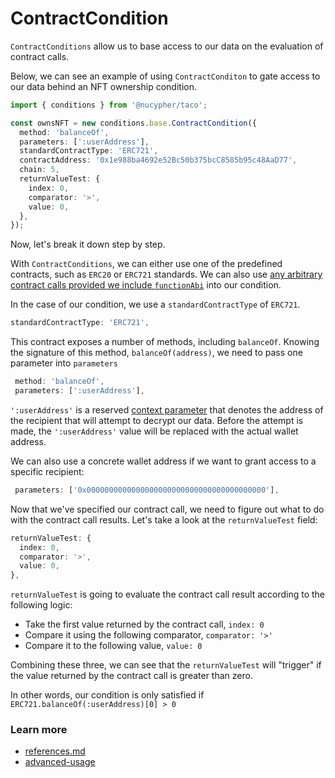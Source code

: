 # ContractCondition

`ContractConditions` allow us to base access to our data on the evaluation of contract calls.

Below, we can see an example of using  `ContractConditon` to gate access to our data behind an NFT ownership condition.&#x20;

```typescript
import { conditions } from '@nucypher/taco';

const ownsNFT = new conditions.base.ContractCondition({
  method: 'balanceOf',
  parameters: [':userAddress'],
  standardContractType: 'ERC721',
  contractAddress: '0x1e988ba4692e52Bc50b375bcC8585b95c48AaD77',
  chain: 5,
  returnValueTest: {
    index: 0,
    comparator: '>',
    value: 0,
  },
});

```

Now, let's break it down step by step.

With `ContractConditions`, we can either use one of the predefined contracts, such as `ERC20` or `ERC721` standards. We can also use [any arbitrary contract calls provided we include `functionAbi`](../advanced-usage/use-custom-contract-calls.md) into our condition.

In the case of our condition, we use a `standardContractType` of `ERC721`.&#x20;

```typescript
standardContractType: 'ERC721',
```

This contract exposes a number of methods, including `balanceOf`. Knowing the signature of this method, `balanceOf(address)`, we need to pass one parameter into `parameters`

```typescript
 method: 'balanceOf',
 parameters: [':userAddress'],
```

`':userAddress'` is a reserved [context parameter](https://app.gitbook.com/o/R2meumXNNad4y1B10iL7/s/WosjlL4zUGUMlcMfuSAp/\~/changes/274/app-development/threshold-access-control-tac/conditions/context-and-context-parameters) that denotes the address of the recipient that will attempt to decrypt our data. Before the attempt is made, the `':userAddress'` value will be replaced with the actual wallet address.

We can also use a concrete wallet address if we want to grant access to a specific recipient:

```typescript
 parameters: ['0x0000000000000000000000000000000000000000'],
```

Now that we've specified our contract call, we need to figure out what to do with the contract call results. Let's take a look at the `returnValueTest` field:

```typescript
returnValueTest: {
  index: 0,
  comparator: '>',
  value: 0,
},
```

`returnValueTest` is going to evaluate the contract call result according to the following logic:

* Take the first value returned by the contract call, `index: 0`
* Compare it using the following comparator, `comparator: '>'`
* Compare it to the following value, `value: 0`

Combining these three, we can see that the `returnValueTest` will "trigger" if the value returned by the contract call is greater than zero.

In other words, our condition is only satisfied if `ERC721.balanceOf(:userAddress)[0] > 0`

### Learn more

* [references.md](../references.md "mention")
* [advanced-usage](../advanced-usage/ "mention")

